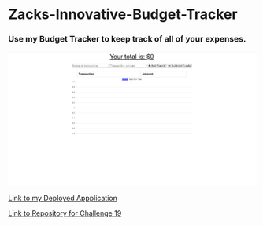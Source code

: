# Zacks-Innovative-Budget-Tracker

### Use my Budget Tracker to keep track of all of your expenses.

![alt text][screenshot]

[screenshot]:./assets/images/screenshot-of-deployed-challenge-19-application.PNG

[Link to my Deployed Appplication](https://zacks-budget-tracker.herokuapp.com/)

[Link to Repository for Challenge 19](https://github.com/yks2728/Zacks-Innovative-Budget-Tracker)